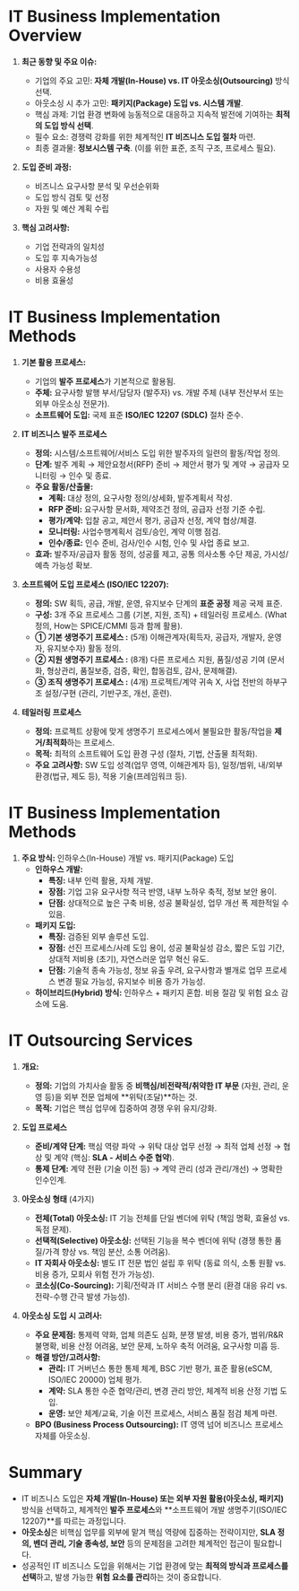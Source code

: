 # IT Business Implementation Overview

1. **최근 동향 및 주요 이슈:**
    - 기업의 주요 고민: **자체 개발(In-House) vs. IT 아웃소싱(Outsourcing)** 방식 선택.
    - 아웃소싱 시 추가 고민: **패키지(Package) 도입 vs. 시스템 개발**.
    - 핵심 과제: 기업 환경 변화에 능동적으로 대응하고 지속적 발전에 기여하는 **최적의 도입 방식 선택**.
    - 필수 요소: 경쟁력 강화를 위한 체계적인 **IT 비즈니스 도입 절차** 마련.
    - 최종 결과물: **정보시스템 구축**. (이를 위한 표준, 조직 구조, 프로세스 필요).

2. **도입 준비 과정:**
    - 비즈니스 요구사항 분석 및 우선순위화
    - 도입 방식 검토 및 선정
    - 자원 및 예산 계획 수립

3. **핵심 고려사항:**
    - 기업 전략과의 일치성
    - 도입 후 지속가능성
    - 사용자 수용성
    - 비용 효율성

# IT Business Implementation Methods

1. **기본 활용 프로세스:**
    - 기업의 **발주 프로세스**가 기본적으로 활용됨.
    - **주체:** 요구사항 발행 부서/담당자 (발주자) vs. 개발 주체 (내부 전산부서 또는 외부 아웃소싱 전문가).
    - **소프트웨어 도입:** 국제 표준 **ISO/IEC 12207 (SDLC)** 절차 준수.

2. **IT 비즈니스 발주 프로세스** 
    - **정의:** 시스템/소프트웨어/서비스 도입 위한 발주자의 일련의 활동/작업 정의.
    - **단계:** 발주 계획 → 제안요청서(RFP) 준비 → 제안서 평가 및 계약 → 공급자 모니터링 → 인수 및 종료.
    - **주요 활동/산출물:**
        - **계획:** 대상 정의, 요구사항 정의/상세화, 발주계획서 작성.
        - **RFP 준비:** 요구사항 문서화, 제약조건 정의, 공급자 선정 기준 수립.
        - **평가/계약:** 입찰 공고, 제안서 평가, 공급자 선정, 계약 협상/체결.
        - **모니터링:** 사업수행계획서 검토/승인, 계약 이행 점검.
        - **인수/종료:** 인수 준비, 검사/인수 시험, 인수 및 사업 종료 보고.
    - **효과:** 발주자/공급자 활동 정의, 성공률 제고, 공통 의사소통 수단 제공, 가시성/예측 가능성 확보.

3. **소프트웨어 도입 프로세스 (ISO/IEC 12207):**
    - **정의:** SW 획득, 공급, 개발, 운영, 유지보수 단계의 **표준 공정** 제공 국제 표준.
    - **구성:** 3개 주요 프로세스 그룹 (기본, 지원, 조직) + 테일러링 프로세스. (What 정의, How는 SPICE/CMMI 등과 함께 활용).
    - **① 기본 생명주기 프로세스 :** (5개) 이해관계자(획득자, 공급자, 개발자, 운영자, 유지보수자) 활동 정의.
    - **② 지원 생명주기 프로세스 :** (8개) 다른 프로세스 지원, 품질/성공 기여 (문서화, 형상관리, 품질보증, 검증, 확인, 합동검토, 감사, 문제해결).
    - **③ 조직 생명주기 프로세스 :** (4개) 프로젝트/계약 귀속 X, 사업 전반의 하부구조 설정/구현 (관리, 기반구조, 개선, 훈련).

4. **테일러링 프로세스**
    - **정의:** 프로젝트 상황에 맞게 생명주기 프로세스에서 불필요한 활동/작업을 **제거/최적화**하는 프로세스.
    - **목적:** 최적의 소프트웨어 도입 환경 구성 (절차, 기법, 산출물 최적화).
    - **주요 고려사항:** SW 도입 성격(업무 영역, 이해관계자 등), 일정/범위, 내/외부 환경(법규, 제도 등), 적용 기술(프레임워크 등).

# IT Business Implementation Methods

1. **주요 방식:** 인하우스(In-House) 개발 vs. 패키지(Package) 도입 
    - **인하우스 개발:**
        - **특징:** 내부 인력 활용, 자체 개발.
        - **장점:** 기업 고유 요구사항 적극 반영, 내부 노하우 축적, 정보 보안 용이.
        - **단점:** 상대적으로 높은 구축 비용, 성공 불확실성, 업무 개선 폭 제한적일 수 있음.
    - **패키지 도입:**
        - **특징:** 검증된 외부 솔루션 도입.
        - **장점:** 선진 프로세스/사례 도입 용이, 성공 불확실성 감소, 짧은 도입 기간, 상대적 저비용 (초기), 자연스러운 업무 혁신 유도.
        - **단점:** 기술적 종속 가능성, 정보 유출 우려, 요구사항과 별개로 업무 프로세스 변경 필요 가능성, 유지보수 비용 증가 가능성.
    - **하이브리드(Hybrid) 방식:** 인하우스 + 패키지 혼합. 비용 절감 및 위험 요소 감소에 도움.

# IT Outsourcing Services

1. **개요:**
    - **정의:** 기업의 가치사슬 활동 중 **비핵심/비전략적/취약한 IT 부문** (자원, 관리, 운영 등)을 외부 전문 업체에 **위탁(조달)**하는 것.
    - **목적:** 기업은 핵심 업무에 집중하여 경쟁 우위 유지/강화.

2. **도입 프로세스**
    - **준비/계약 단계:** 핵심 역량 파악 → 위탁 대상 업무 선정 → 최적 업체 선정 → 협상 및 계약 (핵심: **SLA - 서비스 수준 협약**).
    - **통제 단계:** 계약 전환 (기술 이전 등) → 계약 관리 (성과 관리/개선) → 명확한 인수인계.

3. **아웃소싱 형태**  (4가지)
    - **전체(Total) 아웃소싱:** IT 기능 전체를 단일 벤더에 위탁 (책임 명확, 효율성 vs. 독점 문제).
    - **선택적(Selective) 아웃소싱:** 선택된 기능을 복수 벤더에 위탁 (경쟁 통한 품질/가격 향상 vs. 책임 분산, 소통 어려움).
    - **IT 자회사 아웃소싱:** 별도 IT 전문 법인 설립 후 위탁 (동료 의식, 소통 원활 vs. 비용 증가, 모회사 위험 전가 가능성).
    - **코소싱(Co-Sourcing):** 기획/전략과 IT 서비스 수행 분리 (환경 대응 유리 vs. 전략-수행 간극 발생 가능성).

4. **아웃소싱 도입 시 고려사:**
    - **주요 문제점:** 통제력 약화, 업체 의존도 심화, 분쟁 발생, 비용 증가, 범위/R&R 불명확, 비용 산정 어려움, 보안 문제, 노하우 축적 어려움, 요구사항 미흡 등.
    - **해결 방안/고려사항:**
        - **관리:** IT 거버넌스 통한 통제 체계, BSC 기반 평가, 표준 활용(eSCM, ISO/IEC 20000) 업체 평가.
        - **계약:** SLA 통한 수준 협약/관리, 변경 관리 방안, 체계적 비용 산정 기법 도입.
        - **운영:** 보안 체계/교육, 기술 이전 프로세스, 서비스 품질 점검 체계 마련.
    - **BPO (Business Process Outsourcing):** IT 영역 넘어 비즈니스 프로세스 자체를 아웃소싱.

# Summary

- IT 비즈니스 도입은 **자체 개발(In-House) 또는 외부 자원 활용(아웃소싱, 패키지)** 방식을 선택하고, 체계적인 **발주 프로세스**와 **소프트웨어 개발 생명주기(ISO/IEC 12207)**를 따르는 과정입니다.
- **아웃소싱**은 비핵심 업무를 외부에 맡겨 핵심 역량에 집중하는 전략이지만, **SLA 정의, 벤더 관리, 기술 종속성, 보안** 등의 문제점을 고려한 체계적인 접근이 필요합니다.
- 성공적인 IT 비즈니스 도입을 위해서는 기업 환경에 맞는 **최적의 방식과 프로세스를 선택**하고, 발생 가능한 **위험 요소를 관리**하는 것이 중요합니다.